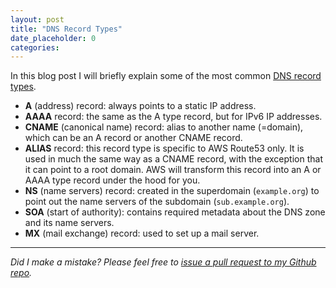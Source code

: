 ```yaml
---
layout: post
title: "DNS Record Types"
date_placeholder: 0
categories: 
---
```


In this blog post I will briefly explain some of the most common [DNS record types](https://en.wikipedia.org/wiki/List_of_DNS_record_types).

* **A** (address) record: always points to a static IP address.
* **AAAA** record: the same as the A type record, but for IPv6 IP addresses.
* **CNAME** (canonical name) record: alias to another name (=domain), which can be an A record or another CNAME record.
* **ALIAS** record: this record type is specific to AWS Route53 only. It is used in much the same way as a CNAME record, with the exception that it can point to a root domain. AWS will transform this record into an A or AAAA type record under the hood for you.
* **NS** (name servers) record: created in the superdomain (`example.org`) to point out the name servers of the subdomain (`sub.example.org`).
* **SOA** (start of authority): contains required metadata about the DNS zone and its name servers.
* **MX** (mail exchange) record: used to set up a mail server.


---

*Did I make a mistake? Please feel free to [issue a pull request to my Github repo](https://github.com/Sundin/sundin.github.io).*
